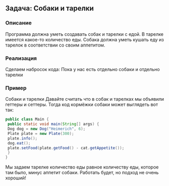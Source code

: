 ## Задача: Собаки и тарелки

### Описание
Программа 
должна уметь создавать собак и 
тарелки с едой. В тарелке имеется 
какое-то количество еды. Собака должна 
уметь кушать еду из тарелок в 
соответствии со своим аппетитом.

### Реализация
Сделаем набросок кода:
Пока у нас есть отдельно собаки и 
отдельно тарелки

### Пример
Собаки и тарелки
Давайте считать что в cобак и тарелках мы объявили геттеры и сеттеры.
Тогда код кормёжки собаки может выглядеть вот так:

```java
public class Main {
 public static void main(String[] args) {
 Dog dog = new Dog("Heimerich", 6);
 Plate plate = new Plate(300);
 plate.info();
 dog.eat();
 plate.setFood(plate.getFood() - cat.getAppetite());
 }
}
```

Мы задаем тарелке количество еды равное количеству еды, которое там было, 
минус аппетит собаки. Работать будет, но подход не очень хороший!
